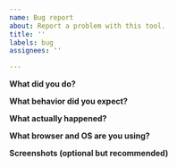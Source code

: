 ```yaml
---
name: Bug report
about: Report a problem with this tool.
title: ''
labels: bug
assignees: ''

---
```


**What did you do?**

**What behavior did you expect?**

**What actually happened?**

**What browser and OS are you using?**

**Screenshots (optional but recommended)**
